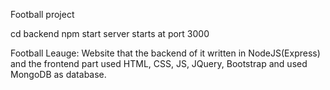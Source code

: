 Football project


cd backend 
npm start
server starts at port 3000

Football Leauge: 
Website that the backend of it written in NodeJS(Express) and the frontend part used HTML, CSS, JS, JQuery, Bootstrap and used MongoDB as database.
